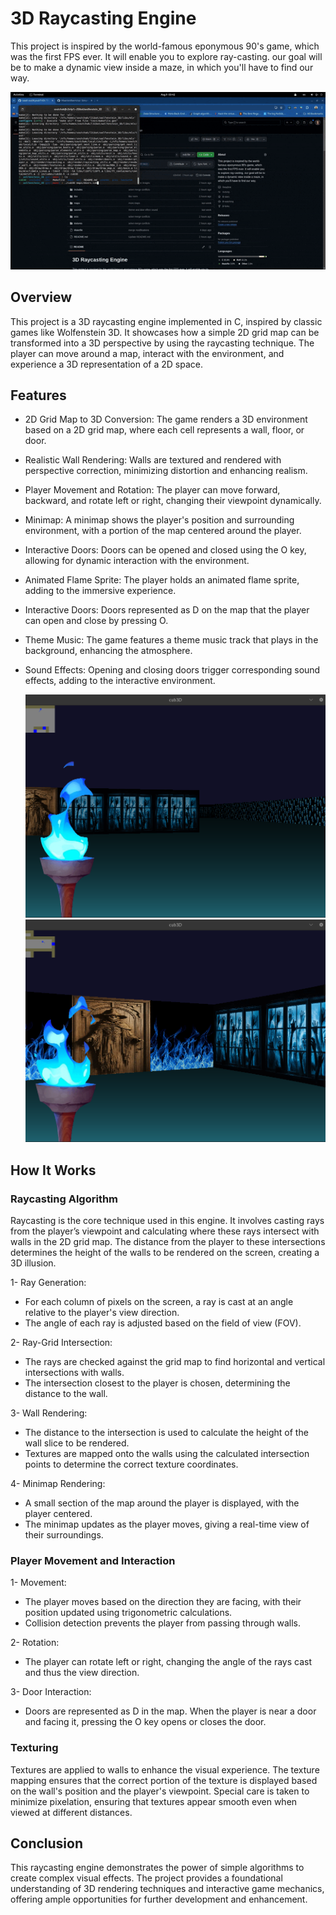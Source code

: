 # 3D Raycasting Engine
 This project is inspired by the world-famous eponymous 90's game, which was the first FPS ever. It will enable you to explore ray-casting. our goal will be to make a dynamic view inside a maze, in which you'll have to find our way. 

![til](https://github.com/saad-out/KyoubTriDi/blob/main/images/kyoub.gif)

 ## Overview
 This project is a 3D raycasting engine implemented in C, inspired by classic games like Wolfenstein 3D. It showcases how a simple 2D grid map can be transformed into a 3D perspective by using the raycasting technique. The player can move around a map, interact with the environment, and experience a 3D representation of a 2D space.

 ## Features
- 2D Grid Map to 3D Conversion: The game renders a 3D environment based on a 2D grid map, where each cell represents a wall, floor, or door.
- Realistic Wall Rendering: Walls are textured and rendered with perspective correction, minimizing distortion and enhancing realism.
- Player Movement and Rotation: The player can move forward, backward, and rotate left or right, changing their viewpoint dynamically.
- Minimap: A minimap shows the player's position and surrounding environment, with a portion of the map centered around the player.
- Interactive Doors: Doors can be opened and closed using the O key, allowing for dynamic interaction with the environment.
- Animated Flame Sprite: The player holds an animated flame sprite, adding to the immersive experience.
- Interactive Doors: Doors represented as D on the map that the player can open and close by pressing O.
- Theme Music: The game features a theme music track that plays in the background, enhancing the atmosphere.
- Sound Effects: Opening and closing doors trigger corresponding sound effects, adding to the interactive environment.







  ![alt text](https://github.com/saad-out/KyoubTriDi/blob/main/images/screen1.png)
    ![alt text](https://github.com/saad-out/KyoubTriDi/blob/main/images/screen2.png)

## How It Works
### Raycasting Algorithm
Raycasting is the core technique used in this engine. It involves casting rays from the player’s viewpoint and calculating where these rays intersect with walls in the 2D grid map. The distance from the player to these intersections determines the height of the walls to be rendered on the screen, creating a 3D illusion.

1- Ray Generation:

- For each column of pixels on the screen, a ray is cast at an angle relative to the player's view direction.
- The angle of each ray is adjusted based on the field of view (FOV).

2- Ray-Grid Intersection:
- The rays are checked against the grid map to find horizontal and vertical intersections with walls.
- The intersection closest to the player is chosen, determining the distance to the wall.

3- Wall Rendering:
- The distance to the intersection is used to calculate the height of the wall slice to be rendered.
- Textures are mapped onto the walls using the calculated intersection points to determine the correct texture coordinates.

4- Minimap Rendering:
- A small section of the map around the player is displayed, with the player centered.
- The minimap updates as the player moves, giving a real-time view of their surroundings.

### Player Movement and Interaction
1- Movement:
- The player moves based on the direction they are facing, with their position updated using trigonometric calculations.
- Collision detection prevents the player from passing through walls.

2- Rotation:
- The player can rotate left or right, changing the angle of the rays cast and thus the view direction.

3- Door Interaction:
- Doors are represented as D in the map. When the player is near a door and facing it, pressing the O key opens or closes the door.

### Texturing
Textures are applied to walls to enhance the visual experience. The texture mapping ensures that the correct portion of the texture is displayed based on the wall's position and the player's viewpoint. Special care is taken to minimize pixelation, ensuring that textures appear smooth even when viewed at different distances.

## Conclusion
This raycasting engine demonstrates the power of simple algorithms to create complex visual effects. The project provides a foundational understanding of 3D rendering techniques and interactive game mechanics, offering ample opportunities for further development and enhancement.
